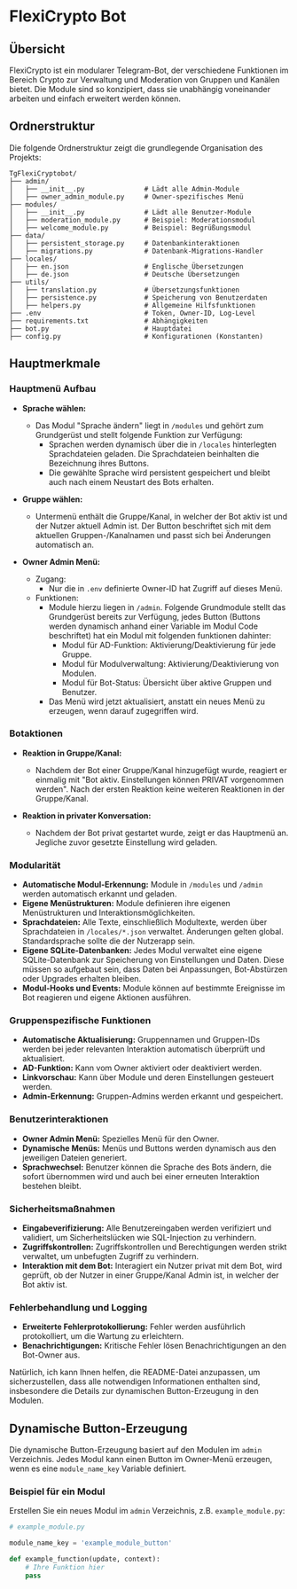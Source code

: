 # FlexiCrypto Bot

## Übersicht

FlexiCrypto ist ein modularer Telegram-Bot, der verschiedene Funktionen im Bereich Crypto zur Verwaltung und Moderation von Gruppen und Kanälen bietet. Die Module sind so konzipiert, dass sie unabhängig voneinander arbeiten und einfach erweitert werden können.

## Ordnerstruktur

Die folgende Ordnerstruktur zeigt die grundlegende Organisation des Projekts:

```
TgFlexiCryptobot/
├── admin/
│   ├── __init__.py               # Lädt alle Admin-Module
│   ├── owner_admin_module.py     # Owner-spezifisches Menü
├── modules/
│   ├── __init__.py               # Lädt alle Benutzer-Module
│   ├── moderation_module.py      # Beispiel: Moderationsmodul
│   ├── welcome_module.py         # Beispiel: Begrüßungsmodul
├── data/
│   ├── persistent_storage.py     # Datenbankinteraktionen
│   ├── migrations.py             # Datenbank-Migrations-Handler
├── locales/
│   ├── en.json                   # Englische Übersetzungen
│   ├── de.json                   # Deutsche Übersetzungen
├── utils/
│   ├── translation.py            # Übersetzungsfunktionen
│   ├── persistence.py            # Speicherung von Benutzerdaten
│   ├── helpers.py                # Allgemeine Hilfsfunktionen
├── .env                          # Token, Owner-ID, Log-Level
├── requirements.txt              # Abhängigkeiten
├── bot.py                        # Hauptdatei
├── config.py                     # Konfigurationen (Konstanten)
```

## Hauptmerkmale

### Hauptmenü Aufbau

- **Sprache wählen:**
  - Das Modul "Sprache ändern" liegt in `/modules` und gehört zum Grundgerüst und stellt folgende Funktion zur Verfügung:
    - Sprachen werden dynamisch über die in `/locales` hinterlegten Sprachdateien geladen. Die Sprachdateien beinhalten die Bezeichnung ihres Buttons.
    - Die gewählte Sprache wird persistent gespeichert und bleibt auch nach einem Neustart des Bots erhalten.

- **Gruppe wählen:** 
  - Untermenü enthält die Gruppe/Kanal, in welcher der Bot aktiv ist und der Nutzer aktuell Admin ist. Der Button beschriftet sich mit dem aktuellen Gruppen-/Kanalnamen und passt sich bei Änderungen automatisch an.

- **Owner Admin Menü:**
  - Zugang:
    - Nur die in `.env` definierte Owner-ID hat Zugriff auf dieses Menü.
  - Funktionen:
    - Module hierzu liegen in `/admin`. Folgende Grundmodule stellt das Grundgerüst bereits zur Verfügung, jedes Button (Buttons werden dynamisch anhand einer Variable im Modul Code beschriftet) hat ein Modul mit folgenden funktionen dahinter:
      - Modul für AD-Funktion: Aktivierung/Deaktivierung für jede Gruppe.
      - Modul für Modulverwaltung: Aktivierung/Deaktivierung von Modulen.
      - Modul für Bot-Status: Übersicht über aktive Gruppen und Benutzer.
    - Das Menü wird jetzt aktualisiert, anstatt ein neues Menü zu erzeugen, wenn darauf zugegriffen wird.

### Botaktionen

- **Reaktion in Gruppe/Kanal:**
  - Nachdem der Bot einer Gruppe/Kanal hinzugefügt wurde, reagiert er einmalig mit "Bot aktiv. Einstellungen können PRIVAT vorgenommen werden". Nach der ersten Reaktion keine weiteren Reaktionen in der Gruppe/Kanal.

- **Reaktion in privater Konversation:**
  - Nachdem der Bot privat gestartet wurde, zeigt er das Hauptmenü an. Jegliche zuvor gesetzte Einstellung wird geladen.

### Modularität

- **Automatische Modul-Erkennung:** Module in `/modules` und `/admin` werden automatisch erkannt und geladen.
- **Eigene Menüstrukturen:** Module definieren ihre eigenen Menüstrukturen und Interaktionsmöglichkeiten.
- **Sprachdateien:** Alle Texte, einschließlich Modultexte, werden über Sprachdateien in `/locales/*.json` verwaltet. Änderungen gelten global. Standardsprache sollte die der Nutzerapp sein.
- **Eigene SQLite-Datenbanken:** Jedes Modul verwaltet eine eigene SQLite-Datenbank zur Speicherung von Einstellungen und Daten. Diese müssen so aufgebaut sein, dass Daten bei Anpassungen, Bot-Abstürzen oder Upgrades erhalten bleiben.
- **Modul-Hooks und Events:** Module können auf bestimmte Ereignisse im Bot reagieren und eigene Aktionen ausführen.

### Gruppenspezifische Funktionen

- **Automatische Aktualisierung:** Gruppennamen und Gruppen-IDs werden bei jeder relevanten Interaktion automatisch überprüft und aktualisiert.
- **AD-Funktion:** Kann vom Owner aktiviert oder deaktiviert werden.
- **Linkvorschau:** Kann über Module und deren Einstellungen gesteuert werden.
- **Admin-Erkennung:** Gruppen-Admins werden erkannt und gespeichert.

### Benutzerinteraktionen

- **Owner Admin Menü:** Spezielles Menü für den Owner.
- **Dynamische Menüs:** Menüs und Buttons werden dynamisch aus den jeweiligen Dateien generiert.
- **Sprachwechsel:** Benutzer können die Sprache des Bots ändern, die sofort übernommen wird und auch bei einer erneuten Interaktion bestehen bleibt.

### Sicherheitsmaßnahmen

- **Eingabeverifizierung:** Alle Benutzereingaben werden verifiziert und validiert, um Sicherheitslücken wie SQL-Injection zu verhindern.
- **Zugriffskontrollen:** Zugriffskontrollen und Berechtigungen werden strikt verwaltet, um unbefugten Zugriff zu verhindern.
- **Interaktion mit dem Bot:** Interagiert ein Nutzer privat mit dem Bot, wird geprüft, ob der Nutzer in einer Gruppe/Kanal Admin ist, in welcher der Bot aktiv ist.

### Fehlerbehandlung und Logging

- **Erweiterte Fehlerprotokollierung:** Fehler werden ausführlich protokolliert, um die Wartung zu erleichtern.
- **Benachrichtigungen:** Kritische Fehler lösen Benachrichtigungen an den Bot-Owner aus.

Natürlich, ich kann Ihnen helfen, die README-Datei anzupassen, um sicherzustellen, dass alle notwendigen Informationen enthalten sind, insbesondere die Details zur dynamischen Button-Erzeugung in den Modulen.

## Dynamische Button-Erzeugung

Die dynamische Button-Erzeugung basiert auf den Modulen im `admin` Verzeichnis. Jedes Modul kann einen Button im Owner-Menü erzeugen, wenn es eine `module_name_key` Variable definiert.

### Beispiel für ein Modul

Erstellen Sie ein neues Modul im `admin` Verzeichnis, z.B. `example_module.py`:
```python
# example_module.py

module_name_key = 'example_module_button'

def example_function(update, context):
    # Ihre Funktion hier
    pass
```
